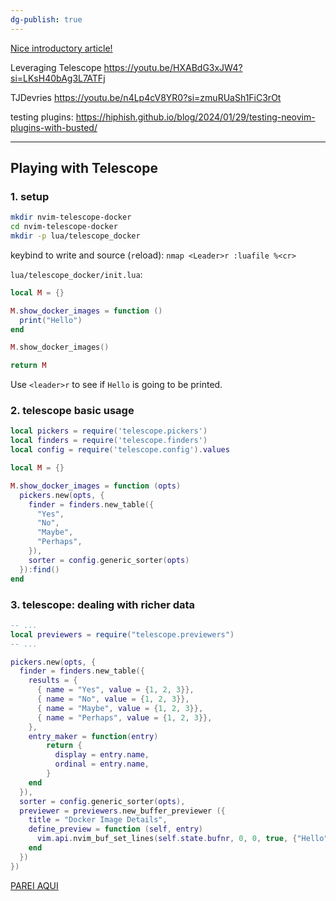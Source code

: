 ```yaml
---
dg-publish: true
---
```


[Nice introductory article!](https://m4xshen.dev/posts/develop-a-neovim-plugin-in-lua)

Leveraging Telescope
https://youtu.be/HXABdG3xJW4?si=LKsH40bAg3L7ATFj

TJDevries
https://youtu.be/n4Lp4cV8YR0?si=zmuRUaSh1FiC3rOt

testing plugins:
https://hiphish.github.io/blog/2024/01/29/testing-neovim-plugins-with-busted/



---

## Playing with Telescope

### 1. setup

```bash
mkdir nvim-telescope-docker
cd nvim-telescope-docker
mkdir -p lua/telescope_docker
```

keybind to write and source (`r`eload):
`nmap <Leader>r :luafile %<cr>`

`lua/telescope_docker/init.lua`:
```lua
local M = {}

M.show_docker_images = function ()
  print("Hello")
end

M.show_docker_images()

return M
```

Use `<leader>r` to see if `Hello` is going to be printed.

### 2. telescope basic usage

```lua
local pickers = require('telescope.pickers')
local finders = require('telescope.finders')
local config = require('telescope.config').values

local M = {}

M.show_docker_images = function (opts)
  pickers.new(opts, {
    finder = finders.new_table({
      "Yes",
      "No",
      "Maybe",
      "Perhaps",
    }),
    sorter = config.generic_sorter(opts)
  }):find()
end
```

### 3. telescope: dealing with richer data

```lua
-- ...
local previewers = require("telescope.previewers")
-- ...

pickers.new(opts, {
  finder = finders.new_table({
    results = {
      { name = "Yes", value = {1, 2, 3}},
      { name = "No", value = {1, 2, 3}},
      { name = "Maybe", value = {1, 2, 3}},
      { name = "Perhaps", value = {1, 2, 3}},
    },
    entry_maker = function(entry)
        return {
          display = entry.name,
          ordinal = entry.name,
        }
    end
  }),
  sorter = config.generic_sorter(opts),
  previewer = previewers.new_buffer_previewer ({
    title = "Docker Image Details",
    define_preview = function (self, entry)
      vim.api.nvim_buf_set_lines(self.state.bufnr, 0, 0, true, {"Hello", "Everyone" })
    end
  })
})
```

[PAREI AQUI](https://youtu.be/HXABdG3xJW4?si=9ev4hIZQXKsMZd1w&t=545)
